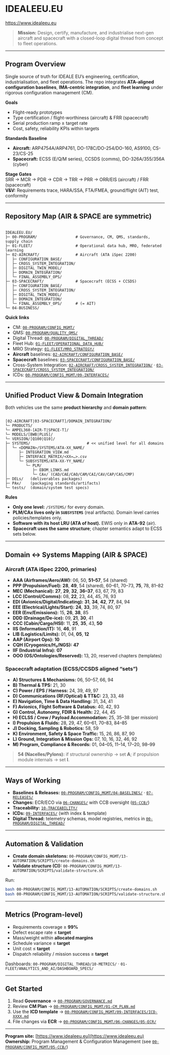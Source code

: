# IDEALEEU.EU
https://www.idealeeu.eu

> **Mission:** Design, certify, manufacture, and industrialise next-gen aircraft and spacecraft with a closed-loop digital thread from concept to fleet operations.

---

## Program Overview

Single source of truth for IDEALE EU’s engineering, certification, industrialisation, and fleet operations. The repo integrates **ATA-aligned configuration baselines**, **IMA-centric integration**, and **fleet learning** under rigorous configuration management (CM).

**Goals**
- Flight-ready prototypes
- Type certification / flight-worthiness (aircraft) & FRR (spacecraft)
- Serial production ramp ≥ target rate
- Cost, safety, reliability KPIs within targets

**Standards Baseline**
- **Aircraft:** ARP4754A/ARP4761, DO-178C/DO-254/DO-160, AS9100, CS-23/CS-25  
- **Spacecraft:** ECSS (E/Q/M series), CCSDS (comms), DO-326A/355/356A (cyber)

**Stage Gates**  
SRR → MCR → PDR → CDR → TRR → PRR → ORR/EIS (aircraft) / FRR (spacecraft)  
**V&V:** Requirements trace, HARA/SSA, FTA/FMEA, ground/flight (AIT) test, conformity

---

## Repository Map (AIR & SPACE are symmetric)

```

IDEALEEU.EU/
├─ 00-PROGRAM/                 # Governance, CM, QMS, standards, supply chain
├─ 01-FLEET/                   # Operational data hub, MRO, federated learning
├─ 02-AIRCRAFT/                # Aircraft (ATA iSpec 2200)
│  ├─ CONFIGURATION_BASE/
│  ├─ CROSS_SYSTEM_INTEGRATION/
│  ├─ DIGITAL_TWIN_MODEL/
│  ├─ DOMAIN_INTEGRATION/
│  └─ FINAL_ASSEMBLY_OPS/
├─ 03-SPACECRAFT/              # Spacecraft (ECSS + CCSDS)
│  ├─ CONFIGURATION_BASE/
│  ├─ CROSS_SYSTEM_INTEGRATION/
│  ├─ DIGITAL_TWIN_MODEL/
│  ├─ DOMAIN_INTEGRATION/
│  └─ FINAL_ASSEMBLY_OPS/      # (= AIT)
└─ 04-BUSINESS/

```

**Quick links**
- CM: [`00-PROGRAM/CONFIG_MGMT/`](./00-PROGRAM/CONFIG_MGMT/)
- QMS: [`00-PROGRAM/QUALITY_QMS/`](./00-PROGRAM/QUALITY_QMS/)
- Digital Thread: [`00-PROGRAM/DIGITAL_THREAD/`](./00-PROGRAM/DIGITAL_THREAD/)
- Fleet Hub: [`01-FLEET/OPERATIONAL_DATA_HUB/`](./01-FLEET/OPERATIONAL_DATA_HUB/)
- MRO Strategy: [`01-FLEET/MRO_STRATEGY/`](./01-FLEET/MRO_STRATEGY/)
- **Aircraft** baselines: [`02-AIRCRAFT/CONFIGURATION_BASE/`](./02-AIRCRAFT/CONFIGURATION_BASE/)
- **Spacecraft** baselines: [`03-SPACECRAFT/CONFIGURATION_BASE/`](./03-SPACECRAFT/CONFIGURATION_BASE/)
- Cross-System Integration: [`02-AIRCRAFT/CROSS_SYSTEM_INTEGRATION/`](./02-AIRCRAFT/CROSS_SYSTEM_INTEGRATION/) · [`03-SPACECRAFT/CROSS_SYSTEM_INTEGRATION/`](./03-SPACECRAFT/CROSS_SYSTEM_INTEGRATION/)
- ICDs: [`00-PROGRAM/CONFIG_MGMT/09-INTERFACES/`](./00-PROGRAM/CONFIG_MGMT/09-INTERFACES/)

---

## Unified Product View & Domain Integration

Both vehicles use the same **product hierarchy** and **domain pattern**:

```

[02-AIRCRAFT|03-SPACECRAFT]/DOMAIN_INTEGRATION/
└─ PRODUCTS/
└─ AMPEL360-[AIR-T|SPACE-T]/
└─ MODELS/[BWB|PLUS]/
└─ VERSION/[Q100|Q10]/
├─ SYSTEMS/                         # << unified level for all domains
│  └─ <DOMAIN>/SYSTEMS/ATA-XX_NAME/
│     ├─ INTEGRATION_VIEW.md
│     ├─ INTERFACE_MATRIX/<XX↔…>.csv
│     └─ SUBSYSTEMS/ATA-XX-YY_NAME/
│        └─ PLM/
│           ├─ EBOM_LINKS.md
│           └─ CAx/ (CAD/CAE/CAO/CAM/CAI/CAV/CAP/CAS/CMP)
├─ DELs/   (deliverables packages)
├─ PAx/    (packaging standards/artifacts)
└─ tests/  (domain/system test specs)

````

**Rules**
- **Only one level:** `/SYSTEMS/` for every domain.  
- **PLM/CAx lives only in `SUBSYSTEMS`** (real artifacts). Domain level carries policies/templates only.  
- **Software with its host LRU (ATA of host).** EWIS only in **ATA-92** (air).  
- **Spacecraft uses the same structure**; chapter semantics adapt to ECSS sets below.

---

## Domain ↔ Systems Mapping (AIR & SPACE)

### Aircraft (ATA iSpec 2200, primaries)
- **AAA (Airframes/Aero/AW):** 06, 50, **51–57**, 54 (shared)  
- **PPP (Propulsion/Fuel):** **28**, **49**, 54 (shared), 60–61, 70–73, **75**, 78, 81–82  
- **MEC (Mechanical):** **27**, **29**, **32**, **36–37**, 63, 67, 79, 83  
- **LCC (Control/Comms):** 08, **22**, 23, 44, 45, 76, 93  
- **EDI (Avionics/Digital/Indicating):** **31**, **34**, **42**, **77**, 84, 94  
- **EEE (Electrical/Lights/Start):** **24**, **33**, 39, 74, 80, 97  
- **EER (Env/Emissions):** 15, **26**, **38**, 85  
- **DDD (Drainage/De-ice):** 09, **21**, **30**, 41  
- **CCC (Cabin/Cargo/HSI):** 11, **25**, **35**, 43, **50**  
- **IIS (Information/IT):** 16, **46**, 91  
- **LIB (Logistics/Limits):** 01, 04, **05**, **12**  
- **AAP (Airport Ops):** **10**  
- **CQH (Cryogenics/H₂/NGS):** **47**  
- **IIF (Industrial Infra):** **07**  
- **OOO (OS/Ontologies/Reserved):** 13, 20, reserved chapters (templates)

### Spacecraft adaptation (ECSS/CCSDS aligned “sets”)
- **A) Structures & Mechanisms:** 06, 50–57, 66, 94  
- **B) Thermal & TPS:** 21, 30  
- **C) Power / EPS / Harness:** 24, 39, 49, 97  
- **D) Communications (RF/Optical) & TT&C:** 23, 33, 48  
- **E) Navigation, Time & Data Handling:** 31, 34, 41  
- **F) Avionics, Flight Software & Databus:** 40, 42, 93  
- **G) Control, Autonomy, FDIR & Health:** 22, 44, 45  
- **H) ECLSS / Crew / Payload Accommodation:** 25, 35–38 (per mission)  
- **I) Propulsion & Fluids:** 28, 29, 47, 60–61, 70–83, 84–85  
- **J) Docking, Sampling & Robotics:** 58, 59  
- **K) Environment, Safety & Space Traffic:** 15, 26, 86, 87, 90  
- **L) Ground, Integration & Mission Ops:** 07, 10, 16, 32, 46, 92  
- **M) Program, Compliance & Records:** 01, 04–05, 11–14, 17–20, 98–99

> **54 (Nacelles/Pylons):** if structural ownership → set **A**; if propulsion module internals → set **I**.

---

## Ways of Working

- **Baselines & Releases:** [`00-PROGRAM/CONFIG_MGMT/04-BASELINES/`](./00-PROGRAM/CONFIG_MGMT/04-BASELINES/) · [`07-RELEASES/`](./00-PROGRAM/CONFIG_MGMT/07-RELEASES/)  
- **Changes:** ECR/ECO via [`06-CHANGES/`](./00-PROGRAM/CONFIG_MGMT/06-CHANGES/) with CCB oversight ([`05-CCB/`](./00-PROGRAM/CONFIG_MGMT/05-CCB/))  
- **Traceability:** [`10-TRACEABILITY/`](./00-PROGRAM/CONFIG_MGMT/10-TRACEABILITY/)  
- **ICDs:** [`09-INTERFACES/`](./00-PROGRAM/CONFIG_MGMT/09-INTERFACES/) (with index & template)  
- **Digital Thread:** telemetry schemas, model registries, metrics in [`00-PROGRAM/DIGITAL_THREAD/`](./00-PROGRAM/DIGITAL_THREAD/)

---

## Automation & Validation

- **Create domain skeletons:** `00-PROGRAM/CONFIG_MGMT/13-AUTOMATION/SCRIPTS/create-domains.sh`  
- **Validate structure (CI):** `00-PROGRAM/CONFIG_MGMT/13-AUTOMATION/SCRIPTS/validate-structure.sh`

Run:
```bash
bash 00-PROGRAM/CONFIG_MGMT/13-AUTOMATION/SCRIPTS/create-domains.sh
bash 00-PROGRAM/CONFIG_MGMT/13-AUTOMATION/SCRIPTS/validate-structure.sh
````

---

## Metrics (Program-level)

* Requirements coverage ≥ **99%**
* Defect escape rate ≤ **target**
* Mass/weight within **allocated margins**
* Schedule variance ≤ **target**
* Unit cost ≤ **target**
* Dispatch reliability / mission success ≥ **target**

Dashboards:
`00-PROGRAM/DIGITAL_THREAD/10-METRICS/` · `01-FLEET/ANALYTICS_AND_AI/DASHBOARD_SPECS/`

---

## Get Started

1. Read **Governance** → [`00-PROGRAM/GOVERNANCE.md`](./00-PROGRAM/GOVERNANCE.md)
2. Review **CM Plan** → [`00-PROGRAM/CONFIG_MGMT/01-CM_PLAN.md`](./00-PROGRAM/CONFIG_MGMT/01-CM_PLAN.md)
3. Use the **ICD template** → [`00-PROGRAM/CONFIG_MGMT/09-INTERFACES/ICD-XXXX.md`](./00-PROGRAM/CONFIG_MGMT/09-INTERFACES/ICD-XXXX.md)
4. File changes via **ECR** → [`00-PROGRAM/CONFIG_MGMT/06-CHANGES/05-ECR/`](./00-PROGRAM/CONFIG_MGMT/06-CHANGES/05-ECR/)

---

**Program site:** [https://www.idealeeu.eu](https://www.idealeeu.eu)
**Ownership:** Program Management & Configuration Management (see [`00-PROGRAM/CONFIG_MGMT/05-CCB/`](./00-PROGRAM/CONFIG_MGMT/05-CCB/))

```
